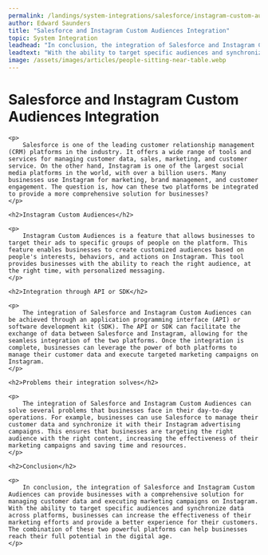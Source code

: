```yaml
---
permalink: /landings/system-integrations/salesforce/instagram-custom-audiences
author: Edward Saunders
title: "Salesforce and Instagram Custom Audiences Integration"
topic: System Integration
leadhead: "In conclusion, the integration of Salesforce and Instagram Custom Audiences can provide businesses with a comprehensive solution for managing customer data and executing marketing campaigns on Instagram"
leadtext: "With the ability to target specific audiences and synchronize data across platforms, businesses can increase the effectiveness of their marketing efforts and provide a better experience for their customers. The combination of these two powerful platforms can help businesses reach their full potential in the digital age."
image: /assets/images/articles/people-sitting-near-table.webp
---
```

<div class="arttext">
	<h1>Salesforce and Instagram Custom Audiences Integration</h1>

	<p>
		Salesforce is one of the leading customer relationship management (CRM) platforms in the industry. It offers a wide range of tools and services for managing customer data, sales, marketing, and customer service. On the other hand, Instagram is one of the largest social media platforms in the world, with over a billion users. Many businesses use Instagram for marketing, brand management, and customer engagement. The question is, how can these two platforms be integrated to provide a more comprehensive solution for businesses?
	</p>
	
	<h2>Instagram Custom Audiences</h2>

	<p>
		Instagram Custom Audiences is a feature that allows businesses to target their ads to specific groups of people on the platform. This feature enables businesses to create customized audiences based on people's interests, behaviors, and actions on Instagram. This tool provides businesses with the ability to reach the right audience, at the right time, with personalized messaging.
	</p>

	<h2>Integration through API or SDK</h2>

	<p>
		The integration of Salesforce and Instagram Custom Audiences can be achieved through an application programming interface (API) or software development kit (SDK). The API or SDK can facilitate the exchange of data between Salesforce and Instagram, allowing for the seamless integration of the two platforms. Once the integration is complete, businesses can leverage the power of both platforms to manage their customer data and execute targeted marketing campaigns on Instagram.
	</p>

	<h2>Problems their integration solves</h2>

	<p>
		The integration of Salesforce and Instagram Custom Audiences can solve several problems that businesses face in their day-to-day operations. For example, businesses can use Salesforce to manage their customer data and synchronize it with their Instagram advertising campaigns. This ensures that businesses are targeting the right audience with the right content, increasing the effectiveness of their marketing campaigns and saving time and resources.
	</p>

	<h2>Conclusion</h2>

	<p>
		In conclusion, the integration of Salesforce and Instagram Custom Audiences can provide businesses with a comprehensive solution for managing customer data and executing marketing campaigns on Instagram. With the ability to target specific audiences and synchronize data across platforms, businesses can increase the effectiveness of their marketing efforts and provide a better experience for their customers. The combination of these two powerful platforms can help businesses reach their full potential in the digital age.
	</p>
	
</div>